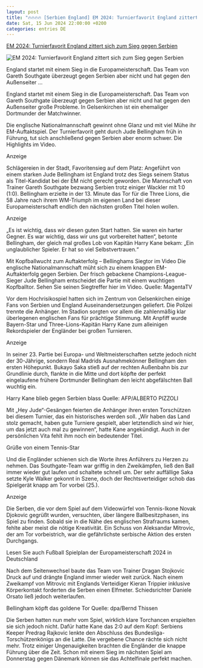 ```yaml
---
layout: post
title: "🔥🔥🔥🔥 [Serbien England] EM 2024: Turnierfavorit England zittert sich zum Sieg gegen Serbien"
date: Sat, 15 Jun 2024 22:00:00 +0200
categories: entries DE
---
```

[EM 2024: Turnierfavorit England zittert sich zum Sieg gegen Serbien](https://www.welt.de/sport/fussball/em/article252059488/EM-2024-Turnierfavorit-England-zittert-sich-zum-Sieg-gegen-Serbien.html)

![EM 2024: Turnierfavorit England zittert sich zum Sieg gegen Serbien](https://img.welt.de/img/sport/fussball/em/mobile252060370/6601350707-ci16x9-w1200/Football-UEFA-Euro-2024-1st-round-day-1-Group-C-Serbia-v-Engl.jpg)

England startet mit einem Sieg in die Europameisterschaft. Das Team von Gareth Southgate überzeugt gegen Serbien aber nicht und hat gegen den Außenseiter ...

England startet mit einem Sieg in die Europameisterschaft. Das Team von Gareth Southgate überzeugt gegen Serbien aber nicht und hat gegen den Außenseiter große Probleme. In Gelsenkirchen ist ein ehemaliger Dortmunder der Matchwinner.

Die englische Nationalmannschaft gewinnt ohne Glanz und mit viel Mühe ihr EM-Auftaktspiel. Der Turnierfavorit geht durch Jude Bellingham früh in Führung, tut sich anschließend gegen Serbien aber enorm schwer. Die Highlights im Video.

Anzeige

Schlägereien in der Stadt, Favoritensieg auf dem Platz: Angeführt von einem starken Jude Bellingham ist England trotz des Siegs seinem Status als Titel-Kandidat bei der EM nicht gerecht geworden. Die Mannschaft von Trainer Gareth Southgate bezwang Serbien trotz einiger Wackler mit 1:0 (1:0). Bellingham erzielte in der 13. Minute das Tor für die Three Lions, die 58 Jahre nach ihrem WM-Triumph im eigenen Land bei dieser Europameisterschaft endlich den nächsten großen Titel holen wollen.

Anzeige

„Es ist wichtig, dass wir diesen guten Start hatten. Sie waren ein harter Gegner. Es war wichtig, dass wir uns gut vorbereitet hatten“, betonte Bellingham, der gleich mal großes Lob von Kapitän Harry Kane bekam: „Ein unglaublicher Spieler. Er hat so viel Selbstvertrauen.“

Mit Kopfballwucht zum Auftakterfolg – Bellinghams Siegtor im Video Die englische Nationalmannschaft müht sich zu einem knappen EM-Auftakterfolg gegen Serbien. Der frisch gebackene Champions-League-Sieger Jude Bellingham entscheidet die Partie mit einem wuchtigen Kopfballtor. Sehen Sie seinen Siegtreffer hier im Video. Quelle: MagentaTV

Vor dem Hochrisikospiel hatten sich im Zentrum von Gelsenkirchen einige Fans von Serbien und England Auseinandersetzungen geliefert. Die Polizei trennte die Anhänger. Im Stadion sorgten vor allem die zahlenmäßig klar überlegenen englischen Fans für prächtige Stimmung. Mit Anpfiff wurde Bayern-Star und Three-Lions-Kapitän Harry Kane zum alleinigen Rekordspieler der Engländer bei großen Turnieren.

Anzeige

In seiner 23. Partie bei Europa- und Weltmeisterschaften setzte jedoch nicht der 30-Jährige, sondern Real Madrids Ausnahmekönner Bellingham den ersten Höhepunkt. Bukayo Saka stieß auf der rechten Außenbahn bis zur Grundlinie durch, flankte in die Mitte und dort köpfte der perfekt eingelaufene frühere Dortmunder Bellingham den leicht abgefälschten Ball wuchtig ein.

Harry Kane blieb gegen Serbien blass Quelle: AFP/ALBERTO PIZZOLI

Mit „Hey Jude“-Gesängen feierten die Anhänger ihren ersten Torschützen bei diesem Turnier, das ein historisches werden soll. „Wir haben das Land stolz gemacht, haben gute Turniere gespielt, aber letztendlich sind wir hier, um das jetzt auch mal zu gewinnen“, hatte Kane angekündigt. Auch in der persönlichen Vita fehlt ihm noch ein bedeutender Titel.

Grüße von einem Tennis-Star

Und die Engländer schienen sich die Worte ihres Anführers zu Herzen zu nehmen. Das Southgate-Team war griffig in den Zweikämpfen, ließ den Ball immer wieder gut laufen und schaltete schnell um. Der sehr auffällige Saka setzte Kyle Walker gekonnt in Szene, doch der Rechtsverteidiger schob das Spielgerät knapp am Tor vorbei (25.).

Anzeige

Die Serben, die vor dem Spiel auf dem Videowürfel von Tennis-Ikone Novak Djokovic gegrüßt wurden, versuchten, über längere Ballbesitzphasen, ins Spiel zu finden. Sobald sie in die Nähe des englischen Strafraums kamen, fehlte aber meist die nötige Kreativität. Ein Schuss von Aleksandar Mitrovic, der am Tor vorbeistrich, war die gefährlichste serbische Aktion des ersten Durchgangs.

Lesen Sie auch Fußball Spielplan der Europameisterschaft 2024 in Deutschland

Nach dem Seitenwechsel baute das Team von Trainer Dragan Stojkovic Druck auf und drängte England immer wieder weit zurück. Nach einem Zweikampf von Mitrovic mit Englands Verteidiger Kieran Trippier inklusive Körperkontakt forderten die Serben einen Elfmeter. Schiedsrichter Daniele Orsato ließ jedoch weiterlaufen.

Bellingham köpft das goldene Tor Quelle: dpa/Bernd Thissen

Die Serben hatten nun mehr vom Spiel, wirklich klare Torchancen erspielten sie sich jedoch nicht. Dafür hatte Kane das 2:0 auf dem Kopf: Serbiens Keeper Predrag Rajkovic lenkte den Abschluss des Bundesliga-Torschützenkönigs an die Latte. Die vergebene Chance rächte sich nicht mehr. Trotz einiger Ungenauigkeiten brachten die Engländer die knappe Führung über die Zeit. Schon mit einem Sieg im nächsten Spiel am Donnerstag gegen Dänemark können sie das Achtelfinale perfekt machen.

